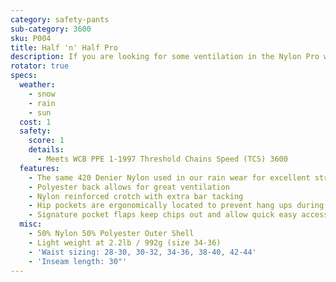```yaml
---
category: safety-pants
sub-category: 3600
sku: P004
title: Half 'n' Half Pro
description: If you are looking for some ventilation in the Nylon Pro we can meet half way with the Half 'n' Half Pro (previously Nylon/Poly Pro 3600). Dubbed the "Half Half" this pant keeps the snow and rain off the front and lets the heat out the back.
rotator: true
specs:
  weather:
    - snow
    - rain
    - sun
  cost: 1
  safety:
    score: 1
    details:
      - Meets WCB PPE 1-1997 Threshold Chains Speed (TCS) 3600
  features:
    - The same 420 Denier Nylon used in our rain wear for excellent strength moisture protection
    - Polyester back allows for great ventilation
    - Nylon reinforced crotch with extra bar tacking
    - Hip pockets are ergonomically located to prevent hang ups during cutting and bending
    - Signature pocket flaps keep chips out and allow quick easy access
  misc:
    - 50% Nylon 50% Polyester Outer Shell
    - Light weight at 2.2lb / 992g (size 34-36)
    - 'Waist sizing: 28-30, 30-32, 34-36, 38-40, 42-44'
    - 'Inseam length: 30"'
---
```

